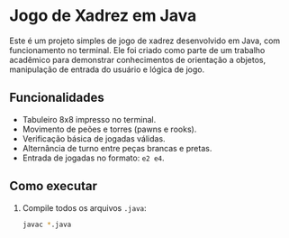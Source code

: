 # Jogo de Xadrez em Java

Este é um projeto simples de jogo de xadrez desenvolvido em Java, com funcionamento no terminal. Ele foi criado como parte de um trabalho acadêmico para demonstrar conhecimentos de orientação a objetos, manipulação de entrada do usuário e lógica de jogo.

## Funcionalidades

- Tabuleiro 8x8 impresso no terminal.
- Movimento de peões e torres (pawns e rooks).
- Verificação básica de jogadas válidas.
- Alternância de turno entre peças brancas e pretas.
- Entrada de jogadas no formato: `e2 e4`.

## Como executar

1. Compile todos os arquivos `.java`:
   ```bash
   javac *.java
